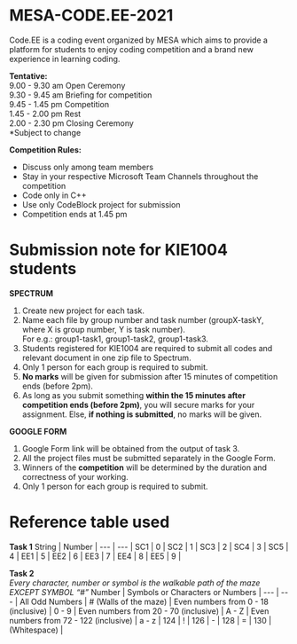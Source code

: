 # MESA-CODE.EE-2021
Code.EE is a coding event organized by MESA which aims to provide a platform for students to enjoy coding competition and a brand new experience in learning coding.

**Tentative:**  
9.00 - 9.30 am   Open Ceremony  
9.30 - 9.45 am   Briefing for competition  
9.45 - 1.45 pm   Competition  
1.45 - 2.00 pm   Rest  
2.00 - 2.30 pm   Closing Ceremony  
*Subject to change

**Competition Rules:**  
- Discuss only among team members
- Stay in your respective Microsoft Team Channels throughout the competition
- Code only in C++
- Use only CodeBlock project for submission
- Competition ends at 1.45 pm  

# Submission note for KIE1004 students
**SPECTRUM**
1. Create new project for each task.
2. Name each file by group number and task number (groupX-taskY, where X is group number, Y is task number).  
For e.g.: group1-task1, group1-task2, group1-task3.
3. Students registered for KIE1004 are required to submit all codes and relevant document in one zip file to Spectrum.
4. Only 1 person for each group is required to submit.
5. **No marks** will be given for submission after 15 minutes of competition ends (before 2pm).  
6. As long as you submit something **within the 15 minutes after competition ends (before 2pm)**, you will secure marks for your assignment. Else, **if nothing is submitted**, no marks will be given.

**GOOGLE FORM**
1. Google Form link will be obtained from the output of task 3.
2. All the project files must be submitted separately in the Google Form.
3. Winners of the **competition** will be determined by the duration and correctness of your working.
4. Only 1 person for each group is required to submit.  

# Reference table used
**Task 1**
String | Number |
--- | --- |
SC1 | 0 |
SC2 | 1 |
SC3 | 2 |
SC4 | 3 |
SC5 | 4 |
EE1 | 5 |
EE2 | 6 |
EE3 | 7 |
EE4 | 8 |
EE5 | 9 |

**Task 2**  
*Every character, number or symbol is the walkable path of the maze EXCEPT SYMBOL “#”*
Number | Symbols or Characters or Numbers |
--- | --- |
All Odd Numbers | # (Walls of the maze) |
Even numbers from 0 - 18 (inclusive) | 0 - 9 |
Even numbers from 20 - 70 (inclusive) | A - Z |
Even numbers from 72 - 122 (inclusive) | a - z |
124 | ! |
126 | - |
128 | = |
130 | (Whitespace) |

